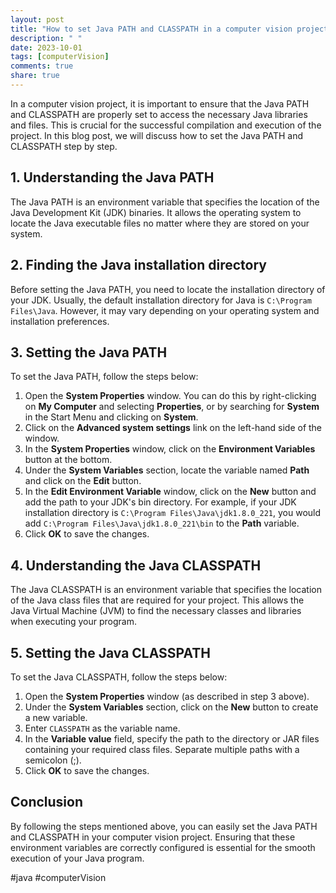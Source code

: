 ```yaml
---
layout: post
title: "How to set Java PATH and CLASSPATH in a computer vision project"
description: " "
date: 2023-10-01
tags: [computerVision]
comments: true
share: true
---
```


In a computer vision project, it is important to ensure that the Java PATH and CLASSPATH are properly set to access the necessary Java libraries and files. This is crucial for the successful compilation and execution of the project. In this blog post, we will discuss how to set the Java PATH and CLASSPATH step by step.

## 1. Understanding the Java PATH
The Java PATH is an environment variable that specifies the location of the Java Development Kit (JDK) binaries. It allows the operating system to locate the Java executable files no matter where they are stored on your system.

## 2. Finding the Java installation directory
Before setting the Java PATH, you need to locate the installation directory of your JDK. Usually, the default installation directory for Java is `C:\Program Files\Java`. However, it may vary depending on your operating system and installation preferences.

## 3. Setting the Java PATH
To set the Java PATH, follow the steps below:

1. Open the **System Properties** window. You can do this by right-clicking on **My Computer** and selecting **Properties**, or by searching for **System** in the Start Menu and clicking on **System**.
2. Click on the **Advanced system settings** link on the left-hand side of the window.
3. In the **System Properties** window, click on the **Environment Variables** button at the bottom.
4. Under the **System Variables** section, locate the variable named **Path** and click on the **Edit** button.
5. In the **Edit Environment Variable** window, click on the **New** button and add the path to your JDK's bin directory. For example, if your JDK installation directory is `C:\Program Files\Java\jdk1.8.0_221`, you would add `C:\Program Files\Java\jdk1.8.0_221\bin` to the **Path** variable.
6. Click **OK** to save the changes.

## 4. Understanding the Java CLASSPATH
The Java CLASSPATH is an environment variable that specifies the location of the Java class files that are required for your project. This allows the Java Virtual Machine (JVM) to find the necessary classes and libraries when executing your program.

## 5. Setting the Java CLASSPATH
To set the Java CLASSPATH, follow the steps below:

1. Open the **System Properties** window (as described in step 3 above).
2. Under the **System Variables** section, click on the **New** button to create a new variable.
3. Enter `CLASSPATH` as the variable name.
4. In the **Variable value** field, specify the path to the directory or JAR files containing your required class files. Separate multiple paths with a semicolon (;).
5. Click **OK** to save the changes.

## Conclusion
By following the steps mentioned above, you can easily set the Java PATH and CLASSPATH in your computer vision project. Ensuring that these environment variables are correctly configured is essential for the smooth execution of your Java program.

#java #computerVision
